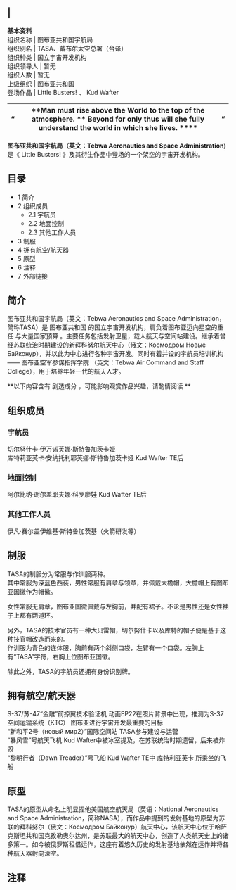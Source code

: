 |  
---  
**基本资料**  
组织名称  |  图布亚共和国宇航局   
组织别名  |  TASA、戴布尔太空总署（台译）   
组织种类  |  国立宇宙开发机构   
组织领导人  |  暂无   
组织人数  |  暂无   
上级组织  |  图布亚共和国   
登场作品  |  Little Busters!  、  Kud Wafter   
  
|  “  |  **Man must rise above the World to the top of the atmosphere. ** Beyond for only thus will she fully understand the world in which she lives. **** |  ”   
---|---|---  
  
**图布亚共和国宇航局（英文：Tebwa Aeronautics and Space Administration)** 是《  Little
Busters!  》及其衍生作品中登场的一个架空的宇宙开发机构。

##  目录

  * 1  简介 
  * 2  组织成员 
    * 2.1  宇航员 
    * 2.2  地面控制 
    * 2.3  其他工作人员 
  * 3  制服 
  * 4  拥有航空/航天器 
  * 5  原型 
  * 6  注释 
  * 7  外部链接 

##  简介

图布亚共和国宇航局（英文：Tebwa Aeronautics and Space Administration，简称TASA）是  图布亚共和国
的国立宇宙开发机构，肩负着图布亚迈向星空的重任  与大量国家预算
。主要任务包括发射卫星，载人航天与空间站建设。继承着曾经苏联统治时期建设的新拜科努尔航天中心（俄文：Космодром Новые
Байконур），并以此为中心进行各种宇宙开发。同时有着并设的宇航员培训机构——  图布亚空军参谋指挥学院  （英文：Tebwa Air Command
and Staff College），用于培养年轻一代的航天人才。

**以下内容含有 剧透成分  ，可能影响观赏作品兴趣，请酌情阅读 **

##  组织成员

###  宇航员

切尔努什卡·伊万诺芙娜·斯特鲁加茨卡娅  
库特莉亚芙卡·安纳托利耶芙娜·斯特鲁加茨卡娅  Kud Wafter TE后

###  地面控制

阿尔比纳·谢尔盖耶夫娜·科罗廖娃  Kud Wafter TE后

###  其他工作人员

伊凡·赛尔盖伊维基·斯特鲁加茨基（火箭研发等）

##  制服

TASA的制服分为常服与作训服两种。  
其中常服为深蓝色西装，男性常服有肩章与领章，并佩戴大檐帽，大檐帽上有图布亚国徽作为帽徽。

女性常服无肩章，图布亚国徽佩戴与左胸前，并配有裙子。不论是男性还是女性袖子上都有两道环。

另外，TASA的技术官员有一种大贝雷帽，切尔努什卡以及库特的帽子便是基于这种技官帽改造而来的。  
作训服为青色的连体服，胸前有两个斜侧口袋，左臂有一个口袋。左胸上有“TASA”字符，右胸上位图布亚国徽。

除此之外，TASA的宇航员还拥有身份识别牌。

##  拥有航空/航天器

S-37/苏-47“金雕”前掠翼技术验证机  动画EP22在照片背景中出现，推测为S-37  
空间运输系统（КТС）  图布亚进行宇宙开发最重要的目标  
“新和平2号（новый мир2）”国际空间站  TASA参与建设与运营  
“暴风雪”号航天飞机  Kud Wafter中被冰室提及，在苏联统治时期遗留，后来被炸毁  
“黎明行者（Dawn Treader）”号飞船  Kud Wafter TE中  库特利亚芙卡  所乘坐的飞船

##  原型

TASA的原型从命名上明显捏他美国航空航天局（英语：National Aeronautics and Space
Administration，简称NASA），而作品中提到的发射基地的原型为苏联的拜科努尔（俄文：Космодром
Байконур）航天中心，该航天中心位于哈萨克斯坦共和国克孜勒奥尔达州，是苏联最大的航天中心，创造了人类航天史上的诸多第一。如今被俄罗斯租借运作，这座有着悠久历史的发射基地依然在运作并将各种航天器射向深空。

##  注释